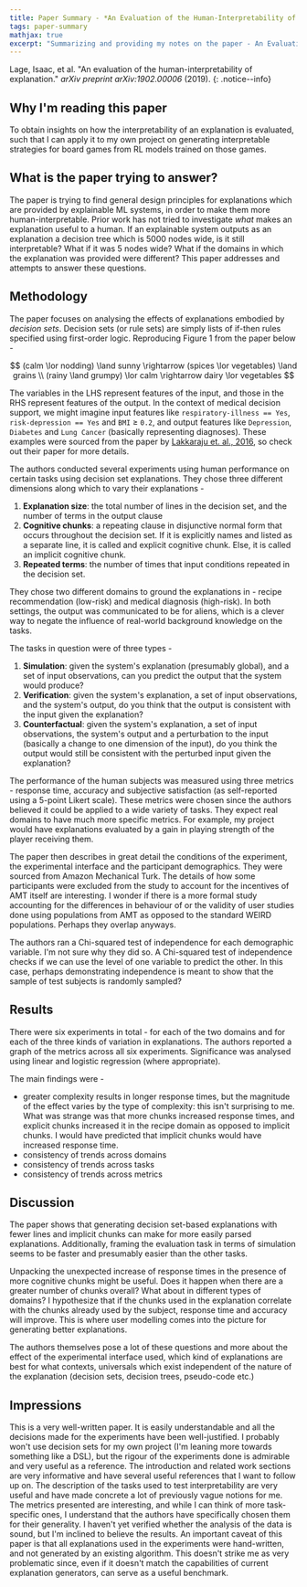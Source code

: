 ```yaml
---
title: Paper Summary - *An Evaluation of the Human-Interpretability of Explanation* by Lage et. al. (2019)
tags: paper-summary
mathjax: true
excerpt: "Summarizing and providing my notes on the paper - An Evaluation of the Human-Interpretability of Explanation by Lage et. al. (2019)"
---
```


Lage, Isaac, et al. "An evaluation of the human-interpretability of explanation." *arXiv preprint arXiv:1902.00006* (2019). [<i class="far fa-file-pdf"></i>](https://arxiv.org/pdf/1902.00006.pdf)
{: .notice--info}

## Why I'm reading this paper

To obtain insights on how the interpretability of an explanation is evaluated, such that I can apply it to my own project on generating interpretable strategies for board games from RL models trained on those games.

## What is the paper trying to answer?

The paper is trying to find general design principles for explanations which are provided by explainable ML systems, in order to make them more human-interpretable. Prior work has not tried to investigate *what* makes an explanation useful to a human. If an explainable system outputs as an explanation a decision tree which is 5000 nodes wide, is it still interpretable? What if it was 5 nodes wide? What if the domains in which the explanation was provided were different? This paper addresses and attempts to answer these questions.

## Methodology

The paper focuses on analysing the effects of explanations embodied by *decision sets*. Decision sets (or rule sets) are simply lists of if-then rules specified using first-order logic. Reproducing Figure 1 from the paper below -

$$
(calm \lor nodding) \land sunny \rightarrow (spices \lor vegetables) \land grains \\
(rainy \land grumpy) \lor calm \rightarrow dairy \lor vegetables
$$

The variables in the LHS represent features of the input, and those in the RHS represent features of the output. In the context of medical decision support, we might imagine input features like `respiratory-illness == Yes`, `risk-depression == Yes` and `BMI` $\geq$ `0.2`, and output features like `Depression`, `Diabetes` and `Lung Cancer` (basically representing diagnoses). These examples were sourced from the paper by [Lakkaraju et. al., 2016](https://www-cs-faculty.stanford.edu/people/jure/pubs/interpretable-kdd16.pdf), so check out their paper for more details.

The authors conducted several experiments using human performance on certain tasks using decision set explanations. They chose three different dimensions along which to vary their explanations -

1. **Explanation size**: the total number of lines in the decision set, and the number of terms in the output clause
2. **Cognitive chunks**: a repeating clause in disjunctive normal form that occurs throughout the decision set. If it is explicitly names and listed as a separate line, it is called and explicit cognitive chunk. Else, it is called an implicit cognitive chunk.
3. **Repeated terms**: the number of times that input conditions repeated in the decision set.

They chose two different domains to ground the explanations in - recipe recommendation (low-risk) and medical diagnosis (high-risk). In both settings, the output was communicated to be for aliens, which is a clever way to negate the influence of real-world background knowledge on the tasks.

The tasks in question were of three types -

1. **Simulation**: given the system's explanation (presumably global), and a set of input observations, can you predict the output that the system would produce?
2. **Verification**: given the system's explanation, a set of input observations, and the system's output, do you think that the output is consistent with the input given the explanation?
3. **Counterfactual**: given the system's explanation, a set of input observations, the system's output and a perturbation to the input (basically a change to one dimension of the input), do you think the output would still be consistent with the perturbed input given the explanation?

The performance of the human subjects was measured using three metrics - response time, accuracy and subjective satisfaction (as self-reported using a 5-point Likert scale). These metrics were chosen since the authors believed it could be applied to a wide variety of tasks. They expect real domains to have much more specific metrics. For example, my project would have explanations evaluated by a gain in playing strength of the player receiving them.

The paper then describes in great detail the conditions of the experiment, the experimental interface and the participant demographics. They were sourced from Amazon Mechanical Turk. The details of how some participants were excluded from the study to account for the incentives of AMT itself are interesting. I wonder if there is a more formal study accounting for the differences in behaviour of or the validity of user studies done using populations from AMT as opposed to the standard WEIRD populations. Perhaps they overlap anyways.

The authors ran a Chi-squared test of independence for each demographic variable. I'm not sure why they did so. A Chi-squared test of independence checks if we can use the level of one variable to predict the other. In this case, perhaps demonstrating independence is meant to show that the sample of test subjects is randomly sampled?

## Results

There were six experiments in total - for each of the two domains and for each of the three kinds of variation in explanations. The authors reported a graph of the metrics across all six experiments. Significance was analysed using linear and logistic regression (where appropriate).

The main findings were -

* greater complexity results in longer response times, but the magnitude of the effect varies by the type of complexity: this isn't surprising to me. What was strange was that more chunks increased response times, and explicit chunks increased it in the recipe domain as opposed to implicit chunks. I would have predicted that implicit chunks would have increased response time.
* consistency of trends across domains
* consistency of trends across tasks
* consistency of trends across metrics

## Discussion

The paper shows that generating decision set-based explanations with fewer lines and implicit chunks can make for more easily parsed explanations. Additionally, framing the evaluation task in terms of simulation seems to be faster and presumably easier than the other tasks.

Unpacking the unexpected increase of response times in the presence of more cognitive chunks might be useful. Does it happen when there are a greater number of chunks overall? What about in different types of domains? I hypothesize that if the chunks used in the explanation correlate with the chunks already used by the subject, response time and accuracy will improve. This is where user modelling comes into the picture for generating better explanations.

The authors themselves pose a lot of these questions and more about the effect of the experimental interface used, which kind of explanations are best for what contexts, universals which exist independent of the nature of the explanation (decision sets, decision trees, pseudo-code etc.)

## Impressions

This is a very well-written paper. It is easily understandable and all the decisions made for the experiments have been well-justified. I probably won't use decision sets for my own project (I'm leaning more towards something like a DSL), but the rigour of the experiments done is admirable and very useful as a reference. The introduction and related work sections are very informative and have several useful references that I want to follow up on. The description of the tasks used to test interpretability are very useful and have made concrete a lot of previously vague notions for me. The metrics presented are interesting, and while I can think of more task-specific ones, I understand that the authors have specifically chosen them for their generality. I haven't yet verified whether the analysis of the data is sound, but I'm inclined to believe the results. An important caveat of this paper is that all explanations used in the experiments were hand-written, and not generated by an existing algorithm. This doesn't strike me as very problematic since, even if it doesn't match the capabilities of current explanation generators, can serve as a useful benchmark.
